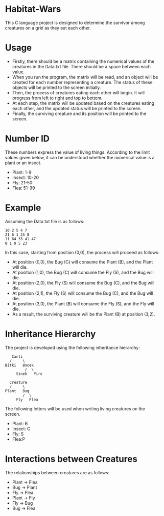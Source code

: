 # Habitat-Wars
This C language project is designed to determine the survivor among creatures on a grid as they eat each other.
# Usage
- Firstly, there should be a matrix containing the numerical values of the creatures in the Data.txt file. There should be a space between each value.
- When you run the program, the matrix will be read, and an object will be created for each number representing a creature. The status of these objects will be printed to the screen initially.
- Then, the process of creatures eating each other will begin. It will progress from left to right and top to bottom.
- At each step, the matrix will be updated based on the creatures eating each other, and the updated status will be printed to the screen.
- Finally, the surviving creature and its position will be printed to the screen.

# Number ID 
These numbers express the value of living things. 
According to the limit values ​​given below, it can be understood whether the numerical value is a plant or an insect.

- Plant: 1-9
- Insect: 10-20
- Fly: 21-50
- Flea: 51-99

# Example
Assuming the Data.txt file is as follows:
```
10 2 5 4 7
21 6 1 25 8
11 64 33 41 47
8 1 9 5 23

```
In this case, starting from position (0,0), the process will proceed as follows:

- At position (0,0), the Bug (C) will consume the Plant (B), and the Plant will die.
- At position (1,0), the Bug (C) will consume the Fly (S), and the Bug will die.
- At position (2,0), the Fly (S) will consume the Bug (C), and the Bug will die.
- At position (2,1), the Fly (S) will consume the Bug (C), and the Bug will die.
- At position (3,0), the Plant (B) will consume the Fly (S), and the Fly will die.
- As a result, the surviving creature will be the Plant (B) at position (3,2).

# Inheritance Hierarchy
The project is developed using the following inheritance hierarchy:

       Canli
      /     \
    Bitki   Bocek
             /  \
         Sinek   Pire

      Creature
      /     \
    Plant   Bug
            /  \
         Fly   Flea
         
The following letters will be used when writing living creatures on the screen.
- Plant: B
- Insect: C
- Fly: S
- Flea:P
  
# Interactions between Creatures
The relationships between creatures are as follows:

- Plant → Flea
- Bug → Plant
- Fly → Flea
- Plant → Fly
- Fly → Bug
- Bug → Flea

